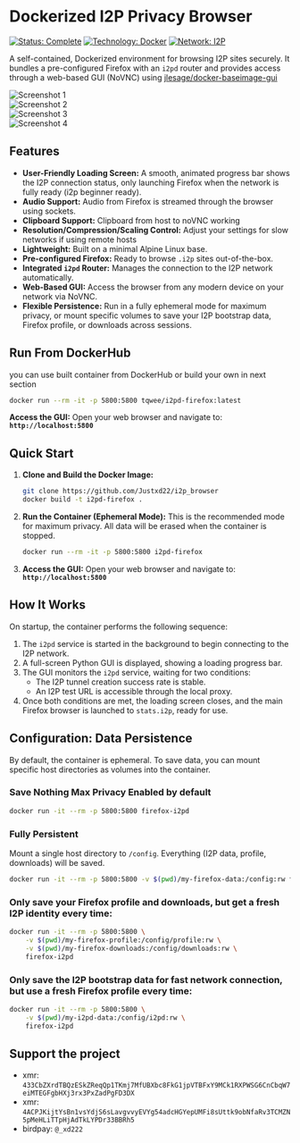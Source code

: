 # Dockerized I2P Privacy Browser

[![Status: Complete](https://img.shields.io/badge/status-complete-green?style=for-the-badge)](https://shields.io/)
[![Technology: Docker](https://img.shields.io/badge/technology-Docker-blue?style=for-the-badge)](https://www.docker.com/)
[![Network: I2P](https://img.shields.io/badge/network-I2P-purple?style=for-the-badge)](https://geti2p.net/)

A self-contained, Dockerized environment for browsing I2P sites securely. It bundles a pre-configured Firefox with an `i2pd` router and provides access through a web-based GUI (NoVNC) using [jlesage/docker-baseimage-gui](https://github.com/jlesage/docker-baseimage-gui)

![Screenshot 1](.res/s1.png)  
![Screenshot 2](.res/s2.png)  
![Screenshot 3](.res/s3.png)  
![Screenshot 4](.res/s4.png)  

## Features

-   **User-Friendly Loading Screen:** A smooth, animated progress bar shows the I2P connection status, only launching Firefox when the network is fully ready (i2p beginner ready).
-   **Audio Support:** Audio from Firefox is streamed through the browser using sockets.
-   **Clipboard Support:** Clipboard from host to noVNC working
-   **Resolution/Compression/Scaling Control:** Adjust your settings for slow networks if using remote hosts
-   **Lightweight:** Built on a minimal Alpine Linux base.
-   **Pre-configured Firefox:** Ready to browse `.i2p` sites out-of-the-box.
-   **Integrated `i2pd` Router:** Manages the connection to the I2P network automatically.
-   **Web-Based GUI:** Access the browser from any modern device on your network via NoVNC.
-   **Flexible Persistence:** Run in a fully ephemeral mode for maximum privacy, or mount specific volumes to save your I2P bootstrap data, Firefox profile, or downloads across sessions.

## Run From DockerHub
you can use built container from DockerHub or build your own in next section  
```bash
docker run --rm -it -p 5800:5800 tqwee/i2pd-firefox:latest
```
**Access the GUI:** Open your web browser and navigate to: **`http://localhost:5800`**

## Quick Start

1.  **Clone and Build the Docker Image:**
    ```bash
    git clone https://github.com/Justxd22/i2p_browser
    docker build -t i2pd-firefox .
    ```

2.  **Run the Container (Ephemeral Mode):**
    This is the recommended mode for maximum privacy. All data will be erased when the container is stopped.
    ```bash
    docker run --rm -it -p 5800:5800 i2pd-firefox
    ```

3.  **Access the GUI:**
    Open your web browser and navigate to:
    **`http://localhost:5800`**

## How It Works

On startup, the container performs the following sequence:
1.  The `i2pd` service is started in the background to begin connecting to the I2P network.
2.  A full-screen Python GUI is displayed, showing a loading progress bar.
3.  The GUI monitors the `i2pd` service, waiting for two conditions:
    - The I2P tunnel creation success rate is stable.
    - An I2P test URL is accessible through the local proxy.
4.  Once both conditions are met, the loading screen closes, and the main Firefox browser is launched to `stats.i2p`, ready for use.

## Configuration: Data Persistence

By default, the container is ephemeral. To save data, you can mount specific host directories as volumes into the container.

### **Save Nothing Max Privacy** Enabled by default

```bash
docker run -it --rm -p 5800:5800 firefox-i2pd
```

### **Fully Persistent**
Mount a single host directory to `/config`. Everything (I2P data, profile, downloads) will be saved.

```bash
docker run -it --rm -p 5800:5800 -v $(pwd)/my-firefox-data:/config:rw firefox-i2pd
```

### **Only save your Firefox profile and downloads**, but get a fresh I2P identity every time:

```bash
docker run -it --rm -p 5800:5800 \
    -v $(pwd)/my-firefox-profile:/config/profile:rw \
    -v $(pwd)/my-firefox-downloads:/config/downloads:rw \
    firefox-i2pd
```

### **Only save the I2P bootstrap data** for fast network connection, but use a fresh Firefox profile every time:

```bash
docker run -it --rm -p 5800:5800 \
    -v $(pwd)/my-i2pd-data:/config/i2pd:rw \
    firefox-i2pd
```


## Support the project

- xmr: `433CbZXrdTBQzESkZReqQp1TKmj7MfUBXbc8FkG1jpVTBFxY9MCk1RXPWSG6CnCbqW7eiMTEGFgbHXj3rx3PxZadPgFD3DX`
- xmr: `4ACPJKijtYsBn1vsYdjS6sLavgvvyEVYg54adcHGYepUMFi8sUttk9obNfaRv3TCMZN5pMeHLiTTpHjAdTkLYPDr33BBRh5`
- birdpay: `@_xd222`